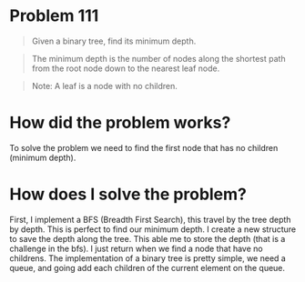 # Problem 111

> Given a binary tree, find its minimum depth.

> The minimum depth is the number of nodes along the shortest path from the root node down to the nearest leaf node.

> Note: A leaf is a node with no children.

# How did the problem works?

To solve the problem we need to find the first node that has no children (minimum depth).

# How does I solve the problem?

First, I implement a BFS (Breadth First Search), this travel by the tree depth by depth. This is perfect to find our minimum depth. I create a new structure to save the depth along the tree. This able me to store the depth (that is a challenge in the bfs). I just return when we find a node that have no childrens. The implementation of a binary tree is pretty simple, we need a queue, and going add each children of the current element on the queue.
